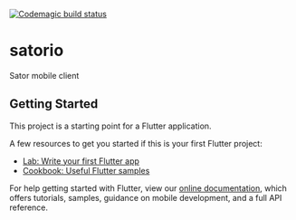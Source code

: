 [![Codemagic build status](https://api.codemagic.io/apps/60d536fd19e6aa32f8ae59d3/60d536fd19e6aa32f8ae59d2/status_badge.svg)](https://codemagic.io/apps/60d536fd19e6aa32f8ae59d3/60d536fd19e6aa32f8ae59d2/latest_build)

# satorio

Sator mobile client

## Getting Started

This project is a starting point for a Flutter application.

A few resources to get you started if this is your first Flutter project:

- [Lab: Write your first Flutter app](https://flutter.dev/docs/get-started/codelab)
- [Cookbook: Useful Flutter samples](https://flutter.dev/docs/cookbook)

For help getting started with Flutter, view our
[online documentation](https://flutter.dev/docs), which offers tutorials,
samples, guidance on mobile development, and a full API reference.
